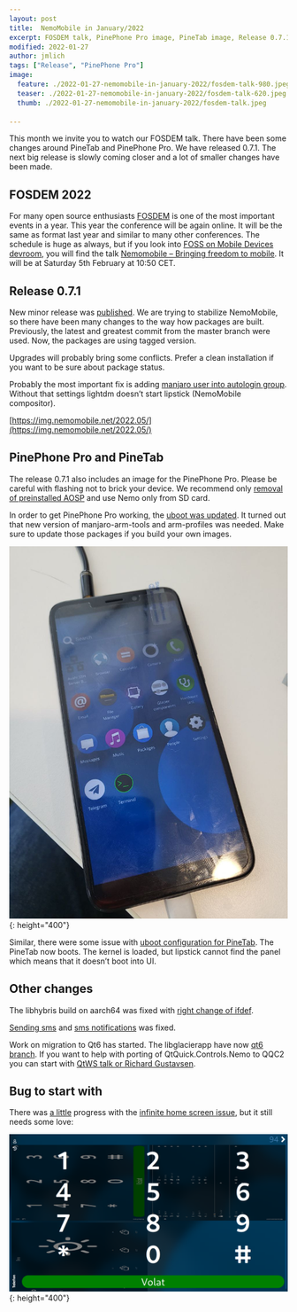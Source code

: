 ```yaml
---
layout: post
title:  NemoMobile in January/2022
excerpt: FOSDEM talk, PinePhone Pro image, PineTab image, Release 0.7.1
modified: 2022-01-27
author: jmlich
tags: ["Release", "PinePhone Pro"]
image:
  feature: ./2022-01-27-nemomobile-in-january-2022/fosdem-talk-980.jpeg
  teaser: ./2022-01-27-nemomobile-in-january-2022/fosdem-talk-620.jpeg
  thumb: ./2022-01-27-nemomobile-in-january-2022/fosdem-talk.jpeg

---
```


This month we invite you to watch our FOSDEM talk. There have been some changes around PineTab and PinePhone Pro. We have released 0.7.1. The next big release is slowly coming closer and a lot of smaller changes have been made.

## FOSDEM 2022

For many open source enthusiasts [FOSDEM](https://fosdem.org/) is one of the most important
events in a year. This year the conference will be again online. It will be the same as
format last year and similar to many other conferences. The schedule is huge as always,
but if you look into [FOSS on Mobile Devices devroom](https://fosdem.org/2022/schedule/track/foss_on_mobile_devices/),
you will find the talk [Nemomobile – Bringing freedom to mobile](https://fosdem.org/2022/schedule/event/mobile_nemomobile/).
It will be at Saturday 5th February at 10:50 CET.

## Release 0.7.1

New minor release was [published](https://twitter.com/neochapay/status/1484525327795855365).
We are trying to stabilize NemoMobile, so there have been many changes to the way how packages
are built. Previously, the latest and greatest commit from the master branch were used. Now,
the packages are using tagged version.

Upgrades will probably bring some conflicts. Prefer a clean installation if you want to be sure about package status.

Probably the most important fix is adding [manjaro user into autologin group](https://gitlab.manjaro.org/manjaro-arm/applications/manjaro-arm-tools/-/issues/50). Without that settings lightdm doesn’t start lipstick (NemoMobile compositor).

[https://img.nemomobile.net/2022.05/](https://img.nemomobile.net/2022.05/)

## PinePhone Pro and PineTab

The release 0.7.1 also includes an image for the PinePhone Pro. Please
be careful with flashing not to brick your device. We recommend only
[removal of preinstalled AOSP](https://wiki.pine64.org/wiki/PinePhone_Pro_Developer_Edition#Nuking_the_factory_AOSP_installation)
and use Nemo only from SD card.

In order to get PinePhone Pro working, the [uboot was updated](https://github.com/nemomobile-ux/uboot-pinephonepro/commit/ffd8a06303299d39afca8ffbdfe49ff514363ad6).
It turned out that new version of manjaro-arm-tools and arm-profiles
was needed. Make sure to update those packages if you build your own images.

![](/images/2022-01-27-nemomobile-in-january-2022/nemo-on-pinephonepro.jpg){: height="400"}

Similar, there were some issue with [uboot configuration for PineTab](https://gitlab.manjaro.org/manjaro-arm/packages/core/uboot-pinetab/-/commit/37203c5871b1c2c2ee39935a4d8515a156517a98). The
PineTab now boots. The kernel is loaded, but lipstick cannot find the panel
which means that it doesn’t boot into UI.

## Other changes

The libhybris build on aarch64 was fixed with [right change of ifdef](https://github.com/libhybris/libhybris/pull/502/commits/d700b48c525d99dd3b9fff4cb2c24e75cfd858bd).

[Sending sms](https://github.com/nemomobile-ux/nemo-packaging/blob/master/telepathy-mission-control/0003-McdSlacker-Revert-use-of-org.gnome.SessionManager-in.patch) and [sms notifications](https://github.com/nemomobile-ux/nemo-packaging/blob/master/telepathy-mission-control/PKGBUILD#L40) was fixed.

Work on migration to Qt6 has started. The libglacierapp have now [qt6 branch](https://github.com/nemomobile-ux/libglacierapp/tree/qt6).
If you want to help with porting of QtQuick.Controls.Nemo to QQC2 you can start with [QtWS talk or Richard Gustavsen](https://resources.qt.io/on-demand/styling-a-qt-quick-controls-desktop-application-user-interface-qtws21).

## Bug to start with

There was [a little](https://github.com/nemomobile-ux/glacier-home/pull/198) progress with the [infinite home screen issue](https://github.com/nemomobile-ux/main/issues/27), but it still needs some love:

![](/images/2022-01-27-nemomobile-in-january-2022/infinite-scrolling-screenshot.png){: height="400"}
